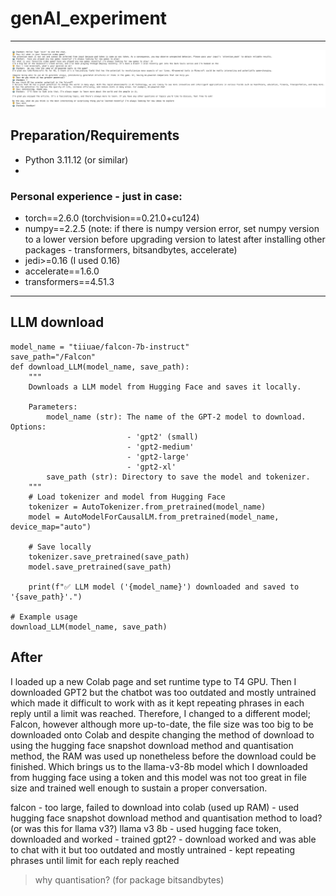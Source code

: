 # genAI_experiment
---
![Chat Example](images/chatINTRO.jpeg)
## Preparation/Requirements
- Python 3.11.12 (or similar)
- 

### Personal experience - just in case:
- torch==2.6.0 (torchvision==0.21.0+cu124)
- numpy==2.2.5 (note: if there is numpy version error, set numpy version to a lower version before upgrading version to latest after installing other packages - transformers, bitsandbytes, accelerate)
- jedi>=0.16 (I used 0.16)
- accelerate==1.6.0
- transformers==4.51.3
---
## LLM download
```from transformers import AutoModelForCausalLM, AutoTokenizer
model_name = "tiiuae/falcon-7b-instruct"
save_path="/Falcon"
def download_LLM(model_name, save_path):
    """
    Downloads a LLM model from Hugging Face and saves it locally.

    Parameters:
        model_name (str): The name of the GPT-2 model to download. Options:
                          - 'gpt2' (small)
                          - 'gpt2-medium'
                          - 'gpt2-large'
                          - 'gpt2-xl'
        save_path (str): Directory to save the model and tokenizer.
    """
    # Load tokenizer and model from Hugging Face
    tokenizer = AutoTokenizer.from_pretrained(model_name)
    model = AutoModelForCausalLM.from_pretrained(model_name, device_map="auto")

    # Save locally
    tokenizer.save_pretrained(save_path)
    model.save_pretrained(save_path)

    print(f"✅ LLM model ('{model_name}') downloaded and saved to '{save_path}'.")

# Example usage
download_LLM(model_name, save_path)
```

## After
I loaded up a new Colab page and set runtime type to T4 GPU. Then I downloaded GPT2 but the chatbot was too outdated and mostly untrained which made it difficult to work with as it kept repeating phrases in each reply until a limit was reached. Therefore, I changed to a different model; Falcon, however although more up-to-date, the file size was too big to be downloaded onto Colab and despite changing the method of download to using the hugging face snapshot download method and quantisation method, the RAM was used up nonetheless before the download could be finished. Which brings us to the llama-v3-8b model which I downloaded from hugging face using a token and this model was not too great in file size and trained well enough to sustain a proper conversation.

falcon - too large, failed to download into colab (used up RAM) - used hugging face snapshot download method and quantisation method to load? (or was this for llama v3?)
llama v3 8b - used hugging face token, downloaded and worked - trained
gpt2? - download worked and was able to chat with it but too outdated and mostly untrained - kept repeating phrases until limit for each reply reached
> why quantisation? (for package bitsandbytes)

